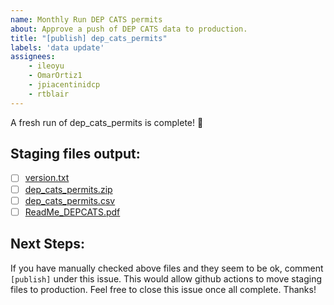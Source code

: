 ```yaml
---
name: Monthly Run DEP CATS permits
about: Approve a push of DEP CATS data to production.
title: "[publish] dep_cats_permits"
labels: 'data update'
assignees:
    - ileoyu
    - OmarOrtiz1
    - jpiacentinidcp
    - rtblair
---
```


A fresh run of dep_cats_permits is complete! 🎉
## Staging files output:
- [ ] [version.txt](https://nyc3.digitaloceanspaces.com/edm-publishing/ceqr-app-data-staging/dep_cats_permits/latest/version.txt)
- [ ] [dep_cats_permits.zip](https://nyc3.digitaloceanspaces.com/edm-publishing/ceqr-app-data-staging/dep_cats_permits/latest/dep_cats_permits.zip)
- [ ] [dep_cats_permits.csv](https://nyc3.digitaloceanspaces.com/edm-publishing/ceqr-app-data-staging/dep_cats_permits/latest/dep_cats_permits.csv)
- [ ] [ReadMe_DEPCATS.pdf](https://nyc3.digitaloceanspaces.com/edm-publishing/ceqr-app-data-staging/dep_cats_permits/latest/ReadMe_DEPCATS.pdf)

## Next Steps: 
If you have manually checked above files and they seem to be ok, comment `[publish]` under this issue. 
This would allow github actions to move staging files to production. 
Feel free to close this issue once all complete. Thanks!

